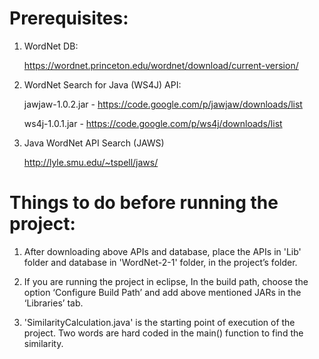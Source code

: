# Prerequisites: 


1. WordNet DB:

    https://wordnet.princeton.edu/wordnet/download/current-version/
2. WordNet Search for Java (WS4J) API:

      jawjaw-1.0.2.jar - https://code.google.com/p/jawjaw/downloads/list
      
      ws4j-1.0.1.jar - https://code.google.com/p/ws4j/downloads/list
3. Java WordNet API Search (JAWS)

      http://lyle.smu.edu/~tspell/jaws/

# Things to do before running the project:

1. After downloading above APIs and database, place the APIs in 'Lib' folder and database in 'WordNet-2-1' folder, in the project’s folder.


2. If you are running the project in eclipse, In the build path, choose the option ‘Configure Build Path’ and add above mentioned JARs in the ‘Libraries’ tab.


3. 'SimilarityCalculation.java' is the starting point of execution of the project. Two words are hard coded in the main() function to find the similarity.
